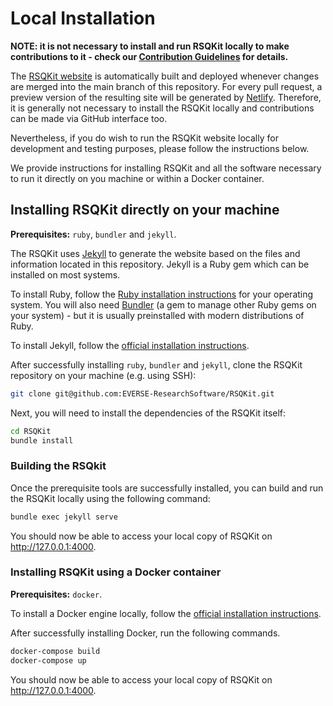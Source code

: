 # Local Installation

**NOTE: it is not necessary to install and run RSQKit locally to make contributions to it - check our [**Contribution Guidelines**](https://everse.software/RSQKit/contribution_guidelines) for details.**

The [RSQKit website](https://everse.software/RSQKit/) is automatically built and deployed whenever changes are merged into the main branch of this repository.
For every pull request, a preview version of the resulting site will be generated by [Netlify](https://everse-rsqkit-testing.netlify.app/).
Therefore, it is generally not necessary to install the RSQKit locally and contributions can be made via GitHub interface too.

Nevertheless, if you do wish to run the RSQKit website locally for development and testing purposes, please follow the instructions below.

We provide instructions for installing RSQKit and all the software necessary to run it directly on you machine or within a Docker container.

## Installing RSQKit directly on your machine

**Prerequisites:** `ruby`, `bundler` and `jekyll`.

The RSQKit uses [Jekyll](https://jekyllrb.com/) to generate the website based on the files and information located in this repository.
Jekyll is a Ruby gem which can be installed on most systems.

To install Ruby, follow the [Ruby installation instructions](https://www.ruby-lang.org/en/documentation/installation/) for your operating system.
You will also need [Bundler](https://bundler.io/) (a gem to manage other Ruby gems on your system) - but it is usually preinstalled with modern distributions of Ruby.

To install Jekyll, follow the [official installation instructions](https://jekyllrb.com/docs/installation/).

After successfully installing `ruby`, `bundler` and `jekyll`, clone the RSQKit repository on your machine (e.g. using SSH):

``` bash
git clone git@github.com:EVERSE-ResearchSoftware/RSQKit.git
```

Next, you will need to install the dependencies of the RSQKit itself:

``` bash
cd RSQKit
bundle install
```

### Building the RSQkit

Once the prerequisite tools are successfully installed, you can build and run the RSQKit locally using the following command:

``` bash
bundle exec jekyll serve
```

You should now be able to access your local copy of RSQKit on <http://127.0.0.1:4000>.

### Installing RSQKit using a Docker container

**Prerequisites:** `docker`.

To install a Docker engine locally, follow the [official installation instructions](https://docs.docker.com/engine/install/).

After successfully installing Docker, run the following commands.

``` bash
docker-compose build
docker-compose up
```

You should now be able to access your local copy of RSQKit on <http://127.0.0.1:4000>.
